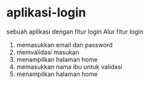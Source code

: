 # aplikasi-login
sebuah aplikasi dengan fitur login
Alur fitur login

1. memasukkan email dan password
2. memvalidasi masukan
3. menampilkan halaman home
4. memasukkan nama ibu untuk validasi
5. menampilkan halaman home
